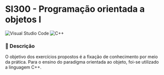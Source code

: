 # SI300 - Programação orientada a objetos I

 ![Visual Studio Code](https://img.shields.io/badge/Visual_Studio_Code-0078D4?style=for-the-badge&logo=visual%20studio%20code&logoColor=white) ![C++](https://img.shields.io/badge/C++-00599C.svg?style=for-the-badge&logo=C++&logoColor=white)



### 📃 Descrição
O objetivo dos exercícios propostos é a fixação de conhecimento por meio da prática. Para o ensino do paradigma orientada ao objeto, foi-se utilizado a linguagem C++.
